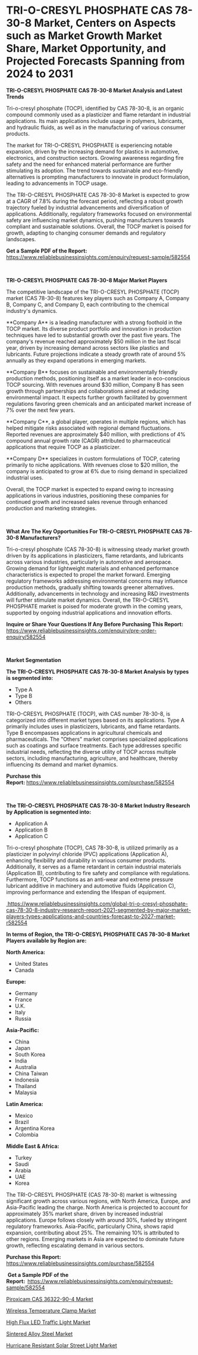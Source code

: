 <p><h1>TRI-O-CRESYL PHOSPHATE CAS 78-30-8 Market, Centers on Aspects such as Market Growth Market Share, Market Opportunity, and Projected Forecasts Spanning from 2024 to 2031</h1></p><p><strong>TRI-O-CRESYL PHOSPHATE CAS 78-30-8 Market Analysis and Latest Trends</strong></p>
<p><p>Tri-o-cresyl phosphate (TOCP), identified by CAS 78-30-8, is an organic compound commonly used as a plasticizer and flame retardant in industrial applications. Its main applications include usage in polymers, lubricants, and hydraulic fluids, as well as in the manufacturing of various consumer products.</p><p>The market for TRI-O-CRESYL PHOSPHATE is experiencing notable expansion, driven by the increasing demand for plastics in automotive, electronics, and construction sectors. Growing awareness regarding fire safety and the need for enhanced material performance are further stimulating its adoption. The trend towards sustainable and eco-friendly alternatives is prompting manufacturers to innovate in product formulation, leading to advancements in TOCP usage.</p><p>The TRI-O-CRESYL PHOSPHATE CAS 78-30-8 Market is expected to grow at a CAGR of 7.8% during the forecast period, reflecting a robust growth trajectory fueled by industrial advancements and diversification of applications. Additionally, regulatory frameworks focused on environmental safety are influencing market dynamics, pushing manufacturers towards compliant and sustainable solutions. Overall, the TOCP market is poised for growth, adapting to changing consumer demands and regulatory landscapes.</p></p>
<p><strong>Get a Sample PDF of the Report:&nbsp;</strong> <a href="https://www.reliablebusinessinsights.com/enquiry/request-sample/582554?utm_campaign=96&utm_medium=2&utm_source=Github&utm_content=ia&utm_term=08122024&utm_id=tri-o-cresyl-phosphate-cas-78-30-8">https://www.reliablebusinessinsights.com/enquiry/request-sample/582554</a></p>
<p>&nbsp;</p>
<p><strong>TRI-O-CRESYL PHOSPHATE CAS 78-30-8 Major Market Players</strong></p>
<p><p>The competitive landscape of the TRI-O-CRESYL PHOSPHATE (TOCP) market (CAS 78-30-8) features key players such as Company A, Company B, Company C, and Company D, each contributing to the chemical industry's dynamics.</p><p>**Company A** is a leading manufacturer with a strong foothold in the TOCP market. Its diverse product portfolio and innovation in production techniques have led to substantial growth over the past five years. The company's revenue reached approximately $50 million in the last fiscal year, driven by increasing demand across sectors like plastics and lubricants. Future projections indicate a steady growth rate of around 5% annually as they expand operations in emerging markets.</p><p>**Company B** focuses on sustainable and environmentally friendly production methods, positioning itself as a market leader in eco-conscious TOCP sourcing. With revenues around $30 million, Company B has seen growth through partnerships and collaborations aimed at reducing environmental impact. It expects further growth facilitated by government regulations favoring green chemicals and an anticipated market increase of 7% over the next few years.</p><p>**Company C**, a global player, operates in multiple regions, which has helped mitigate risks associated with regional demand fluctuations. Reported revenues are approximately $40 million, with predictions of 4% compound annual growth rate (CAGR) attributed to pharmaceutical applications that require TOCP as a plasticizer.</p><p>**Company D** specializes in custom formulations of TOCP, catering primarily to niche applications. With revenues close to $20 million, the company is anticipated to grow at 6% due to rising demand in specialized industrial uses.</p><p>Overall, the TOCP market is expected to expand owing to increasing applications in various industries, positioning these companies for continued growth and increased sales revenue through enhanced production and marketing strategies.</p></p>
<p>&nbsp;</p>
<p><strong>What Are The Key Opportunities For TRI-O-CRESYL PHOSPHATE CAS 78-30-8 Manufacturers?</strong></p>
<p><p>Tri-o-cresyl phosphate (CAS 78-30-8) is witnessing steady market growth driven by its applications in plasticizers, flame retardants, and lubricants across various industries, particularly in automotive and aerospace. Growing demand for lightweight materials and enhanced performance characteristics is expected to propel the market forward. Emerging regulatory frameworks addressing environmental concerns may influence production methods, gradually shifting towards greener alternatives. Additionally, advancements in technology and increasing R&D investments will further stimulate market dynamics. Overall, the TRI-O-CRESYL PHOSPHATE market is poised for moderate growth in the coming years, supported by ongoing industrial applications and innovation efforts.</p></p>
<p><strong>Inquire or Share Your Questions If Any Before Purchasing This Report:</strong> <a href="https://www.reliablebusinessinsights.com/enquiry/pre-order-enquiry/582554?utm_campaign=96&utm_medium=2&utm_source=Github&utm_content=ia&utm_term=08122024&utm_id=tri-o-cresyl-phosphate-cas-78-30-8">https://www.reliablebusinessinsights.com/enquiry/pre-order-enquiry/582554</a></p>
<p>&nbsp;</p>
<p><strong>Market Segmentation</strong></p>
<p><strong>The TRI-O-CRESYL PHOSPHATE CAS 78-30-8 Market Analysis by types is segmented into:</strong></p>
<p><ul><li>Type A</li><li>Type B</li><li>Others</li></ul></p>
<p><p>TRI-O-CRESYL PHOSPHATE (TOCP), with CAS number 78-30-8, is categorized into different market types based on its applications. Type A primarily includes uses in plasticizers, lubricants, and flame retardants. Type B encompasses applications in agricultural chemicals and pharmaceuticals. The "Others" market comprises specialized applications such as coatings and surface treatments. Each type addresses specific industrial needs, reflecting the diverse utility of TOCP across multiple sectors, including manufacturing, agriculture, and healthcare, thereby influencing its demand and market dynamics.</p></p>
<p><strong>Purchase this Report:&nbsp;</strong><a href="https://www.reliablebusinessinsights.com/purchase/582554?utm_campaign=96&utm_medium=2&utm_source=Github&utm_content=ia&utm_term=08122024&utm_id=tri-o-cresyl-phosphate-cas-78-30-8">https://www.reliablebusinessinsights.com/purchase/582554</a></p>
<p>&nbsp;</p>
<p><strong>The TRI-O-CRESYL PHOSPHATE CAS 78-30-8 Market Industry Research by Application is segmented into:</strong></p>
<p><ul><li>Application A</li><li>Application B</li><li>Application C</li></ul></p>
<p><p>Tri-o-cresyl phosphate (TOCP), CAS 78-30-8, is utilized primarily as a plasticizer in polyvinyl chloride (PVC) applications (Application A), enhancing flexibility and durability in various consumer products. Additionally, it serves as a flame retardant in certain industrial materials (Application B), contributing to fire safety and compliance with regulations. Furthermore, TOCP functions as an anti-wear and extreme pressure lubricant additive in machinery and automotive fluids (Application C), improving performance and extending the lifespan of equipment.</p></p>
<p><a href="https://www.reliablebusinessinsights.com/global-tri-o-cresyl-phosphate-cas-78-30-8-industry-research-report-2021-segmented-by-major-market-players-types-applications-and-countries-forecast-to-2027-market-r582554?utm_campaign=96&utm_medium=2&utm_source=Github&utm_content=ia&utm_term=08122024&utm_id=tri-o-cresyl-phosphate-cas-78-30-8">&nbsp;https://www.reliablebusinessinsights.com/global-tri-o-cresyl-phosphate-cas-78-30-8-industry-research-report-2021-segmented-by-major-market-players-types-applications-and-countries-forecast-to-2027-market-r582554</a></p>
<p><strong>In terms of Region, the TRI-O-CRESYL PHOSPHATE CAS 78-30-8 Market Players available by Region are:</strong></p>
<p>
    <p> <strong> North America: </strong>
        <ul>
            <li>United States</li>
            <li>Canada</li>
        </ul>
        </p> 
    <p> <strong> Europe: </strong>
        <ul>
            <li>Germany</li>
            <li>France</li>
            <li>U.K.</li>
            <li>Italy</li>
            <li>Russia</li>
        </ul>
        </p> 
    <p> <strong> Asia-Pacific: </strong>
        <ul>
            <li>China</li>
            <li>Japan</li>
            <li>South Korea</li>
            <li>India</li>
            <li>Australia</li>
            <li>China Taiwan</li>
            <li>Indonesia</li>
            <li>Thailand</li>
            <li>Malaysia</li>
        </ul>
        </p> 
    <p> <strong> Latin America: </strong>
        <ul>
            <li>Mexico</li>
            <li>Brazil</li>
            <li>Argentina Korea</li>
            <li>Colombia</li>
        </ul>
        </p> 
    <p> <strong> Middle East & Africa: </strong>
        <ul>
            <li>Turkey</li>
            <li>Saudi</li>
            <li>Arabia</li>
            <li>UAE</li>
            <li>Korea</li>
        </ul>
    </p>
    </p>
<p><p>The TRI-O-CRESYL PHOSPHATE (CAS 78-30-8) market is witnessing significant growth across various regions, with North America, Europe, and Asia-Pacific leading the charge. North America is projected to account for approximately 35% market share, driven by increased industrial applications. Europe follows closely with around 30%, fueled by stringent regulatory frameworks. Asia-Pacific, particularly China, shows rapid expansion, contributing about 25%. The remaining 10% is attributed to other regions. Emerging markets in Asia are expected to dominate future growth, reflecting escalating demand in various sectors.</p></p>
<p><strong>Purchase this Report: </strong><a href="https://www.reliablebusinessinsights.com/purchase/582554?utm_campaign=96&utm_medium=2&utm_source=Github&utm_content=ia&utm_term=08122024&utm_id=tri-o-cresyl-phosphate-cas-78-30-8">https://www.reliablebusinessinsights.com/purchase/582554</a></p>
<p>&nbsp;<strong>Get a Sample PDF of the Report:&nbsp;&nbsp;</strong><a href="https://www.reliablebusinessinsights.com/enquiry/request-sample/582554?utm_campaign=96&utm_medium=2&utm_source=Github&utm_content=ia&utm_term=08122024&utm_id=tri-o-cresyl-phosphate-cas-78-30-8">https://www.reliablebusinessinsights.com/enquiry/request-sample/582554</a></p>
<p><strong></strong></p>
<p><p><a href="https://github.com/luisem4tmccuan/Market-Research-Report-List-1/blob/main/piroxicam-cas-36322-90-4-market.md?utm_campaign=96&utm_medium=2&utm_source=Github&utm_content=ia&utm_term=08122024&utm_id=tri-o-cresyl-phosphate-cas-78-30-8">Piroxicam CAS 36322-90-4 Market</a></p><p><a href="https://www.linkedin.com/pulse/projected-growth-wireless-temperature-clamp-market-from-2024-av19f?utm_campaign=96&utm_medium=2&utm_source=Github&utm_content=ia&utm_term=08122024&utm_id=tri-o-cresyl-phosphate-cas-78-30-8">Wireless Temperature Clamp Market</a></p><p><a href="https://www.linkedin.com/pulse/high-flux-led-traffic-light-market-overview-size-valuation-ygg9f?utm_campaign=96&utm_medium=2&utm_source=Github&utm_content=ia&utm_term=08122024&utm_id=tri-o-cresyl-phosphate-cas-78-30-8">High Flux LED Traffic Light Market</a></p><p><a href="https://github.com/DianaWilson796/Market-Research-Report-List-1/blob/main/sintered-alloy-steel-market.md?utm_campaign=96&utm_medium=2&utm_source=Github&utm_content=ia&utm_term=08122024&utm_id=tri-o-cresyl-phosphate-cas-78-30-8">Sintered Alloy Steel Market</a></p><p><a href="https://www.linkedin.com/pulse/hurricane-resistant-solar-street-light-market-size-industry-outlook-fceaf?utm_campaign=96&utm_medium=2&utm_source=Github&utm_content=ia&utm_term=08122024&utm_id=tri-o-cresyl-phosphate-cas-78-30-8">Hurricane Resistant Solar Street Light Market</a></p></p>